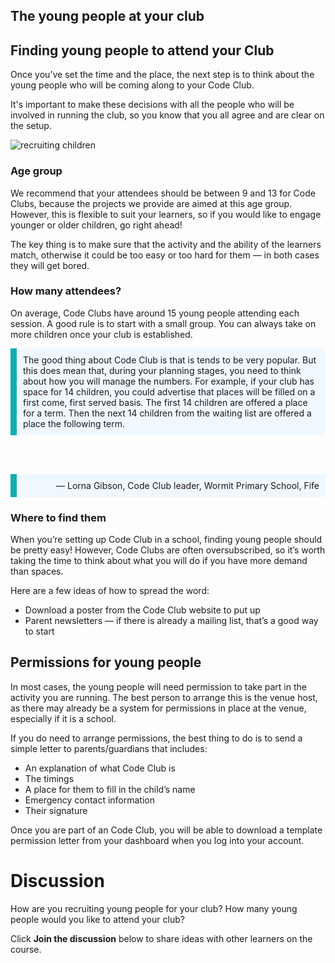 
## The young people at your club

## Finding young people to attend your Club

Once you’ve set the time and the place, the next step is to think about the young people who will be coming along to your Code Club.

It's important to make these decisions with all the people who will be involved in running the club, so you know that you all agree and are clear on the setup.

![recruiting children](https://s3-eu-west-1.amazonaws.com/rpf-futurelearn/CC+vol+training+/5-Children-We-Need-You.png)

### Age group
We recommend that your attendees should be between 9 and 13 for Code Clubs, because the projects we provide are aimed at this age group. However, this is flexible to suit your learners, so if you would like to engage younger or older children, go right ahead!

The key thing is to make sure that the activity and the ability of the learners match, otherwise it could be too easy or too hard for them — in both cases they will get bored.

### How many attendees?
On average, Code Clubs have around 15 young people attending each session. A good rule is to start with a small group. You can always take on more children once your club is established.

<p style='border-left: solid; border-width:10px; border-color: #0faeb0; background-color: aliceblue; padding: 10px;'>
The good thing about Code Club is that is tends to be very popular. But this does mean that, during your planning stages, you need to think about how you will manage the numbers. For example, if your club has space for 14 children, you could advertise that places will be filled on a first come, first served basis. The first 14 children are offered a place for a term. Then the next 14 children from the waiting list are offered a place the following term.
</p>
<br><br>
<p style= "text-align:right; border-left: solid; border-width:10px; border-color: #0faeb0; background-color: aliceblue; padding: 10px;">
— Lorna Gibson, Code Club leader, Wormit Primary School, Fife
</p>

### Where to find them
When you’re setting up Code Club in a school, finding young people should be pretty easy! However, Code Clubs are often oversubscribed, so it’s worth taking the time to think about what you will do if you have more demand than spaces.

Here are a few ideas of how to spread the word:

+ Download a poster from the Code Club website to put up
+ Parent newsletters — if there is already a mailing list, that’s a good way to start

## Permissions for young people
In most cases, the young people will need permission to take part in the activity you are running.
The best person to arrange this is the venue host, as there may already be a system for permissions in place at the venue, especially if it is a school.

If you do need to arrange permissions, the best thing to do is to send a simple letter to parents/guardians that includes:

+ An explanation of what Code Club is
+ The timings
+ A place for them to fill in the child’s name
+ Emergency contact information
+ Their signature

Once you are part of an Code Club, you will be able to download a template permission letter from your dashboard when you log into your account.

# Discussion
How are you recruiting young people for your club? How many young people would you like to attend your club?

Click **Join the discussion** below to share ideas with other learners on the course.
